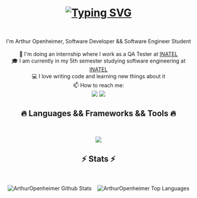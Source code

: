 <h1 align="center">
    <a href="https://git.io/typing-svg">
        <img src="https://readme-typing-svg.herokuapp.com?font=Fira+Code&pause=1000&color=11F7AC&center=true&vCenter=true&random=false&width=435&lines=Hello+There!;Welcome+to+my+profile+:)" alt="Typing SVG" />
    </a>
</h1>

<br>
<p align="center">
  I'm Arthur Openheimer, Software Developer && Software Engineer Student
<br>
<br>
  🔬 I'm doing an internship where I work as a QA Tester at <a href="https://inatel.br/home/">INATEL</a>
<br>
  🎓 I am currently in my 5th semester studying software engineering at <a href="https://inatel.br/home/">INATEL</a>
<br>
  💻 I love writing code and learning new things about it
<br>
  📫 How to reach me:
<br>
<img src="https://img.shields.io/badge/ArthurOpenheimer-blue?style=flat&logo=linkedin&link=https://www.linkedin.com/in/arthur-openheimer-9a7005237/">
<img src="https://img.shields.io/badge/ArthurOpenheimer-white?style=flat&logo=gmail&link=mailto%3Aartopenheimervilela%40gmail.com">


</p>

<h2 align="center">🔥 Languages && Frameworks && Tools 🔥</h2>
<br>

<p align="center">
  <a href="https://skillicons.dev">
    <img src="https://skillicons.dev/icons?i=python,django,javascript,typescript,html,css,angular,java,postgresql,mysql,mongodb,git,gherkin,cypress,postman&perline=5" />
  </a>
</p>

<h2 align="center">⚡ Stats ⚡</h2>
<br>
<p align="center">
        <img src="https://github-readme-stats.vercel.app/api?username=ArthurOpenheimer&show_icons=true&theme=gotham&hide=contribs"
                alt="ArthurOpenheimer Github Stats"></img>&nbsp; &nbsp;
        <img src="https://github-readme-stats.vercel.app/api/top-langs/?username=ArthurOpenheimer&layout=compact&hide=hlsl,shaderlab&theme=gotham"
                alt="ArthurOpenheimer Top Languages"/>
    </p>
</p>